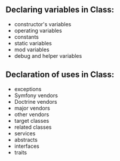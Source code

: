 Declaring variables in Class:
-----------------------------
* constructor's variables
* operating variables
* constants
* static variables
* mod variables
* debug and helper variables

Declaration of uses in Class:
-----------------------------
* exceptions
* Symfony vendors
* Doctrine vendors
* major vendors
* other vendors
* target classes
* related classes
* services
* abstracts
* interfaces
* traits
